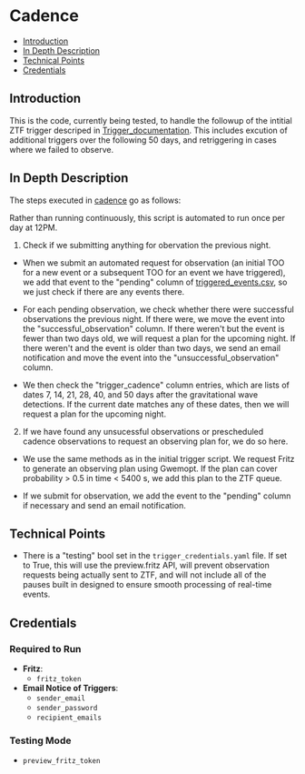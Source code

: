# Cadence

- [Introduction](#introduction)
- [In Depth Description](#in-depth-description)
- [Technical Points](#technical-points)
- [Credentials](#credentials)

## Introduction
This is the code, currently being tested, to handle the followup of the intitial ZTF trigger descriped in [Trigger_documentation](./Trigger_documentation.md). This includes excution of additional triggers over the following 50 days, and retriggering in cases where we failed to observe.

## In Depth Description
The steps executed in [cadence](./cadence.py) go as follows:

Rather than running continuously, this script is automated to run once per day at 12PM.

1. Check if we submitting anything for obervation the previous night.

- When we submit an automated request for observation (an initial TOO for a new event or a subsequent TOO for an event we have triggered), we add that event to the "pending" column of [triggered_events.csv](./data/triggered_events.csv), so we just check if there are any events there.

- For each pending observation, we check whether there were successful observations the previous night. If there were, we move the event into the "successful_observation" column. If there weren't but the event is fewer than two days old, we will request a plan for the upcoming night. If there weren't and the event is older than two days, we send an email notification and move the event into the "unsuccessful_observation" column.

- We then check the "trigger_cadence" column entries, which are lists of dates 7, 14, 21, 28, 40, and 50 days after the gravitational wave detections. If the current date matches any of these dates, then we will request a plan for the upcoming night.

2. If we have found any unsucessful observations or prescheduled cadence observations to request an observing plan for, we do so here.

- We use the same methods as in the initial trigger script. We request Fritz to generate an observing plan using Gwemopt. If the plan can cover probability > 0.5 in time < 5400 s, we add this plan to the ZTF queue.

- If we submit for observation, we add the event to the "pending" column if necessary and send an email notification.

## Technical Points
- There is a "testing" bool set in the `trigger_credentials.yaml` file. If set to True, this will use the preview.fritz API, will prevent observation requests being actually sent to ZTF, and will not include all of the pauses built in designed to ensure smooth processing of real-time events.

## Credentials

### Required to Run
- **Fritz**: 
  - `fritz_token`
- **Email Notice of Triggers**: 
  - `sender_email`
  - `sender_password`
  - `recipient_emails`

### Testing Mode
- `preview_fritz_token`